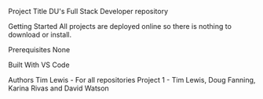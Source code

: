 Project Title
DU's Full Stack Developer repository

Getting Started
All projects are deployed online so there is nothing to download or install.

Prerequisites
None

Built With
VS Code

Authors
Tim Lewis - For all repositories
Project 1 - Tim Lewis, Doug Fanning, Karina Rivas and David Watson
